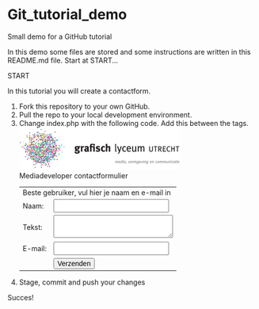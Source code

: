 # Git_tutorial_demo
Small demo for a GitHub tutorial

In this demo some files are stored and some instructions are written in this README.md file. Start at START...

START

In this tutorial you will create a contactform.
1. Fork this repository to your own GitHub.
2. Pull the repo to your local development environment.
3. Change index.php with the following code. Add this between the <body> tags.
    <div id="container">
    <img src="glulogo.png">
    <div id="head" style="">Mediadeveloper contactformulier</div>
    <form method="post" action="contactverwerk.php">
    <table>
    <tr><td colspan="2">Beste gebruiker, vul hier je naam en e-mail in</td></tr>
    <tr><td>Naam:</td><td><input style="font-size:125%" name="name" type="text"></td></tr>
    <tr><td>Tekst:</td><td><textarea style="font-size:125%" name="text"></textarea></td></tr>
    <tr><td>E-mail:</td><td><input style="font-size:125%" name="email" type="text" ></td></tr>
    <tr><td>&nbsp;</td><td><input style="font-size:100%" type="submit" name="submit" value="Verzenden"></td></tr>
    </form>
    </table>
    </div>
4. Stage, commit and push your changes

Succes!
